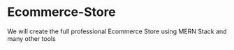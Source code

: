 # Ecommerce-Store
We will create the full professional Ecommerce Store using MERN Stack and many other tools
